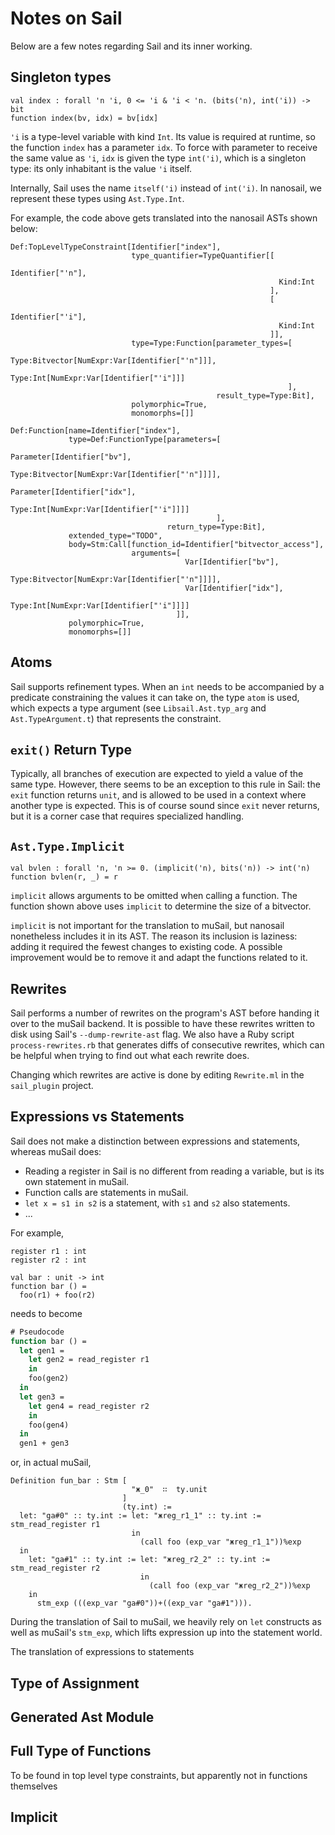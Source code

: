 # Notes on Sail

Below are a few notes regarding Sail and its inner working.

## Singleton types

```sail
val index : forall 'n 'i, 0 <= 'i & 'i < 'n. (bits('n), int('i)) -> bit
function index(bv, idx) = bv[idx]
```
`'i` is a type-level variable with kind `Int`.
Its value is required at runtime, so the function `index` has a parameter `idx`.
To force with parameter to receive the same value as `'i`,
`idx` is given the type `int('i)`, which is a singleton type:
its only inhabitant is the value `'i` itself.

Internally, Sail uses the name `itself('i)` instead of `int('i)`.
In nanosail, we represent these types using `Ast.Type.Int`.

For example, the code above gets translated into the nanosail ASTs shown below:

```text
Def:TopLevelTypeConstraint[Identifier["index"],
                           type_quantifier=TypeQuantifier[[
                                                            Identifier["'n"],
                                                            Kind:Int
                                                          ],
                                                          [
                                                            Identifier["'i"],
                                                            Kind:Int
                                                          ]],
                           type=Type:Function[parameter_types=[
                                                                Type:Bitvector[NumExpr:Var[Identifier["'n"]]],
                                                                Type:Int[NumExpr:Var[Identifier["'i"]]]
                                                              ],
                                              result_type=Type:Bit],
                           polymorphic=True,
                           monomorphs=[]]

Def:Function[name=Identifier["index"],
             type=Def:FunctionType[parameters=[
                                                Parameter[Identifier["bv"],
                                                          Type:Bitvector[NumExpr:Var[Identifier["'n"]]]],
                                                Parameter[Identifier["idx"],
                                                          Type:Int[NumExpr:Var[Identifier["'i"]]]]
                                              ],
                                   return_type=Type:Bit],
             extended_type="TODO",
             body=Stm:Call[function_id=Identifier["bitvector_access"],
                           arguments=[
                                       Var[Identifier["bv"],
                                           Type:Bitvector[NumExpr:Var[Identifier["'n"]]]],
                                       Var[Identifier["idx"],
                                           Type:Int[NumExpr:Var[Identifier["'i"]]]]
                                     ]],
             polymorphic=True,
             monomorphs=[]]
```

## Atoms

Sail supports refinement types.
When an `int` needs to be accompanied by a predicate constraining the values it can take on,
the type `atom` is used, which expects a type argument (see `Libsail.Ast.typ_arg` and `Ast.TypeArgument.t`)
that represents the constraint.

## `exit()` Return Type

Typically, all branches of execution are expected to yield a value of the same type.
However, there seems to be an exception to this rule in Sail:
the `exit` function returns `unit`, and is allowed to be used in a context where another type is expected.
This is of course sound since `exit` never returns, but it is a corner case that requires specialized handling.

## `Ast.Type.Implicit`

```sail
val bvlen : forall 'n, 'n >= 0. (implicit('n), bits('n)) -> int('n)
function bvlen(r, _) = r
```

`implicit` allows arguments to be omitted when calling a function.
The function shown above uses `implicit` to determine the size of a bitvector.

`implicit` is not important for the translation to muSail, but nanosail nonetheless includes it in its AST.
The reason its inclusion is laziness: adding it required the fewest changes to existing code.
A possible improvement would be to remove it and adapt the functions related to it.

## Rewrites

Sail performs a number of rewrites on the program's AST before handing it over to the muSail backend.
It is possible to have these rewrites written to disk using Sail's `--dump-rewrite-ast` flag.
We also have a Ruby script `process-rewrites.rb` that generates diffs of consecutive rewrites,
which can be helpful when trying to find out what each rewrite does.

Changing which rewrites are active is done by editing `Rewrite.ml` in the `sail_plugin` project.

## Expressions vs Statements

Sail does not make a distinction between expressions and statements, whereas muSail does:

* Reading a register in Sail is no different from reading a variable, but is its own statement in muSail.
* Function calls are statements in muSail.
* `let x = s1 in s2` is a statement, with `s1` and `s2` also statements.
* ...

For example,

```sail
register r1 : int
register r2 : int

val bar : unit -> int
function bar () =
  foo(r1) + foo(r2)
```

needs to become

```ocaml
# Pseudocode
function bar () =
  let gen1 = 
    let gen2 = read_register r1
    in
    foo(gen2)
  in
  let gen3 =
    let gen4 = read_register r2
    in
    foo(gen4)
  in
  gen1 + gen3
```

or, in actual muSail,

```coq
Definition fun_bar : Stm [
                           "ж_0"  ∷  ty.unit
                         ]
                         (ty.int) :=
  let: "ga#0" :: ty.int := let: "жreg_r1_1" :: ty.int := stm_read_register r1
                           in
                             (call foo (exp_var "жreg_r1_1"))%exp
  in
    let: "ga#1" :: ty.int := let: "жreg_r2_2" :: ty.int := stm_read_register r2
                             in
                               (call foo (exp_var "жreg_r2_2"))%exp
    in
      stm_exp (((exp_var "ga#0"))+((exp_var "ga#1"))).
```

During the translation of Sail to muSail, we heavily rely
on `let` constructs as well as muSail's `stm_exp`,
which lifts expression up into the statement world.

The translation of expressions to statements 

## Type of Assignment

## Generated Ast Module

## Full Type of Functions

To be found in top level type constraints, but apparently not in functions themselves

## Implicit
